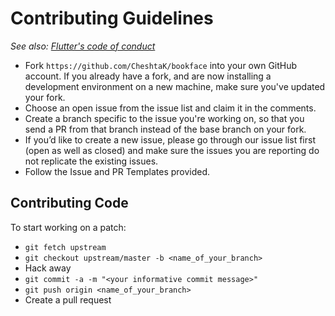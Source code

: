 # Contributing Guidelines

_See also: [Flutter's code of conduct](https://github.com/flutter/flutter/wiki/Style-guide-for-Flutter-repo#code-of-conduct)_

* Fork `https://github.com/CheshtaK/bookface` into your own GitHub account. If you already have a fork, and are now installing a 
development environment on a new machine, make sure you've updated your fork.
* Choose an open issue from the issue list and claim it in the comments.
* Create a branch specific to the issue you're working on, so that you send a PR from that branch instead of the base branch on your fork.
* If you’d like to create a new issue, please go through our issue list first (open as well as closed) and make sure the issues you are reporting do not replicate the existing issues. 
* Follow the Issue and PR Templates provided.


## Contributing Code
To start working on a patch:

- `git fetch upstream`
- `git checkout upstream/master -b <name_of_your_branch>`
- Hack away
- `git commit -a -m "<your informative commit message>"`
- `git push origin <name_of_your_branch>`
- Create a pull request
